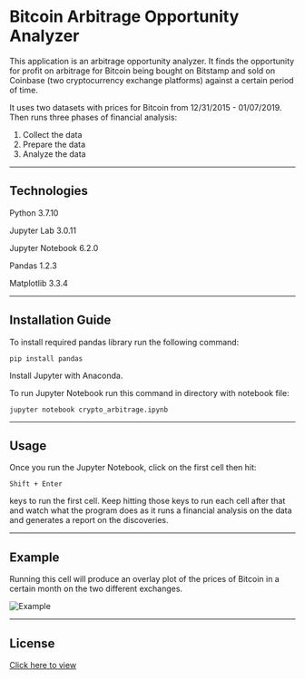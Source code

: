 # Bitcoin Arbitrage Opportunity Analyzer

This application is an arbitrage opportunity analyzer. It finds the opportunity for profit on arbitrage for Bitcoin being bought on Bitstamp and sold on Coinbase (two cryptocurrency exchange platforms) against a certain period of time. 

It uses two datasets with prices for Bitcoin from 12/31/2015 - 01/07/2019. Then runs three phases of financial analysis:

1. Collect the data
2. Prepare the data
3. Analyze the data

---


## Technologies


Python 3.7.10

Jupyter Lab 3.0.11

Jupyter Notebook 6.2.0

Pandas 1.2.3

Matplotlib 3.3.4

---


## Installation Guide

To install required pandas library run the following command:

    pip install pandas

Install Jupyter with Anaconda. 

To run Jupyter Notebook run this command in directory with notebook file:

    jupyter notebook crypto_arbitrage.ipynb

---


## Usage

Once you run the Jupyter Notebook, click on the first cell then hit:

    Shift + Enter

keys to run the first cell. Keep hitting those keys to run each cell after that and watch what the program does as it runs a financial analysis on the data and generates a report on the discoveries.

---

## Example

Running this cell will produce an overlay plot of the prices of Bitcoin in a certain month on the two different exchanges. 

![Example]()

---
## License

[Click here to view](https://github.com/talibkateeb/Bitcoin-Arbitrage-Opportunity-Analyzer/blob/main/LICENSE)